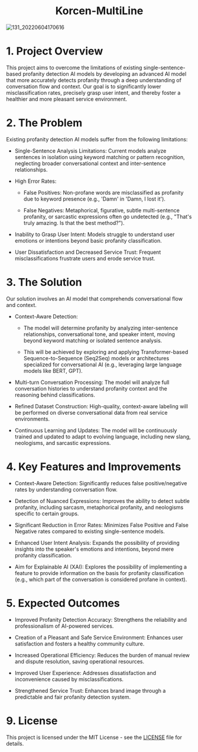 <div align="center">
  <h1>Korcen-MultiLine</h1>
</div>

![131_20220604170616](https://user-images.githubusercontent.com/85154556/171998341-9a7439c8-122f-4a9f-beb6-0e0b3aad05ed.png)

# 1. Project Overview

This project aims to overcome the limitations of existing single-sentence-based profanity detection AI models by developing an advanced AI model that more accurately detects profanity through a deep understanding of conversation flow and context. Our goal is to significantly lower misclassification rates, precisely grasp user intent, and thereby foster a healthier and more pleasant service environment.

# 2. The Problem

Existing profanity detection AI models suffer from the following limitations:

- Single-Sentence Analysis Limitations: Current models analyze sentences in isolation using keyword matching or pattern recognition, neglecting broader conversational context and inter-sentence relationships.

- High Error Rates:

  - False Positives: Non-profane words are misclassified as profanity due to keyword presence (e.g., 'Damn' in 'Damn, I lost it').

  - False Negatives: Metaphorical, figurative, subtle multi-sentence profanity, or sarcastic expressions often go undetected (e.g., "That's truly amazing. Is that the best method?").

- Inability to Grasp User Intent: Models struggle to understand user emotions or intentions beyond basic profanity classification.

- User Dissatisfaction and Decreased Service Trust: Frequent misclassifications frustrate users and erode service trust.

# 3. The Solution

Our solution involves an AI model that comprehends conversational flow and context.

- Context-Aware Detection:

  - The model will determine profanity by analyzing inter-sentence relationships, conversational tone, and speaker intent, moving beyond keyword matching or isolated sentence analysis.

  - This will be achieved by exploring and applying Transformer-based Sequence-to-Sequence (Seq2Seq) models or architectures specialized for conversational AI (e.g., leveraging large language models like BERT, GPT).

- Multi-turn Conversation Processing: The model will analyze full conversation histories to understand profanity context and the reasoning behind classifications.

- Refined Dataset Construction: High-quality, context-aware labeling will be performed on diverse conversational data from real service environments.

- Continuous Learning and Updates: The model will be continuously trained and updated to adapt to evolving language, including new slang, neologisms, and sarcastic expressions.

# 4. Key Features and Improvements

- Context-Aware Detection: Significantly reduces false positive/negative rates by understanding conversation flow.

- Detection of Nuanced Expressions: Improves the ability to detect subtle profanity, including sarcasm, metaphorical profanity, and neologisms specific to certain groups.

- Significant Reduction in Error Rates: Minimizes False Positive and False Negative rates compared to existing single-sentence models.

- Enhanced User Intent Analysis: Expands the possibility of providing insights into the speaker's emotions and intentions, beyond mere profanity classification.

- Aim for Explainable AI (XAI): Explores the possibility of implementing a feature to provide information on the basis for profanity classification (e.g., which part of the conversation is considered profane in context).

# 5. Expected Outcomes

- Improved Profanity Detection Accuracy: Strengthens the reliability and professionalism of AI-powered services.

- Creation of a Pleasant and Safe Service Environment: Enhances user satisfaction and fosters a healthy community culture.

- Increased Operational Efficiency: Reduces the burden of manual review and dispute resolution, saving operational resources.

- Improved User Experience: Addresses dissatisfaction and inconvenience caused by misclassifications.

- Strengthened Service Trust: Enhances brand image through a predictable and fair profanity detection system.

# 9. License

This project is licensed under the MIT License - see the [LICENSE](LICENSE) file for details.
